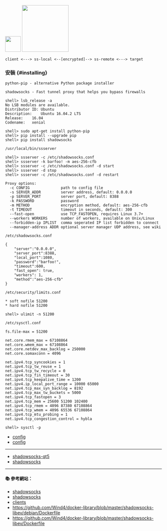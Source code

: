 <img src="https://avatars3.githubusercontent.com/u/3006190?v=3&s=200" width="50">

<img src="http://i.imgur.com/UsYeOvB.png" width="150">

```
client <---> ss-local <--[encrypted]--> ss-remote <---> target
```

### 安裝 {#installing}

`python-pip - alternative Python package installer`

`shadowsocks - Fast tunnel proxy that helps you bypass firewalls`

```
shell> lsb_release -a
No LSB modules are available.
Distributor ID:	Ubuntu
Description:	Ubuntu 16.04.2 LTS
Release:	16.04
Codename:	xenial
```

```
shell> sudo apt-get install python-pip
shell> pip install --upgrade pip
shell> pip install shadowsocks
```

`/usr/local/bin/ssserver`

```
shell> ssserver -c /etc/shadowsocks.conf
shell> ssserver -k barfoo! -m aes-256-cfb
shell> ssserver -c /etc/shadowsocks.conf -d start
shell> ssserver -d stop
shell> ssserver -c /etc/shadowsocks.conf -d restart   
```

```
Proxy options:
  -c CONFIG              path to config file
  -s SERVER_ADDR         server address, default: 0.0.0.0
  -p SERVER_PORT         server port, default: 8388
  -k PASSWORD            password
  -m METHOD              encryption method, default: aes-256-cfb
  -t TIMEOUT             timeout in seconds, default: 300
  --fast-open            use TCP_FASTOPEN, requires Linux 3.7+
  --workers WORKERS      number of workers, available on Unix/Linux
  --forbidden-ip IPLIST  comma seperated IP list forbidden to connect
  --manager-address ADDR optional server manager UDP address, see wiki
```

`/etc/shadowsocks.conf`

```
{
    "server":"0.0.0.0",
    "server_port":8388,
    "local_port":1080,
    "password":"barfoo!",
    "timeout":600,
    "fast_open": true,
    "workers": 1,
    "method":"aes-256-cfb"
}
```

`/etc/security/limits.conf`
```
* soft nofile 51200
* hard nofile 51200
```

```
shell> ulimit -n 51200
```

`/etc/sysctl.conf`

```
fs.file-max = 51200

net.core.rmem_max = 67108864
net.core.wmem_max = 67108864
net.core.netdev_max_backlog = 250000
net.core.somaxconn = 4096

net.ipv4.tcp_syncookies = 1
net.ipv4.tcp_tw_reuse = 1
net.ipv4.tcp_tw_recycle = 0
net.ipv4.tcp_fin_timeout = 30
net.ipv4.tcp_keepalive_time = 1200
net.ipv4.ip_local_port_range = 10000 65000
net.ipv4.tcp_max_syn_backlog = 8192
net.ipv4.tcp_max_tw_buckets = 5000
net.ipv4.tcp_fastopen = 3
net.ipv4.tcp_mem = 25600 51200 102400
net.ipv4.tcp_rmem = 4096 87380 67108864
net.ipv4.tcp_wmem = 4096 65536 67108864
net.ipv4.tcp_mtu_probing = 1
net.ipv4.tcp_congestion_control = hybla
```

```
shell> sysctl -p
```

- [config](https://shadowsocks.org/en/config/quick-guide.html)
- [config](https://shadowsocks.org/en/config/advanced.html)

---

- [shadowsocks-qt5](https://github.com/shadowsocks/shadowsocks-qt5/releases)
- [shadowsocks](https://itunes.apple.com/tw/app/shadowsocks/id665729974?l=zh&mt=8)

---

#### :books: 參考網站：
- [shadowsocks](https://github.com/shadowsocks)
- [shadowsocks](https://shadowsocks.org/en/index.html)
- [clients](https://shadowsocks.org/en/download/clients.html)
- https://github.com/Wind4/docker-library/blob/master/shadowsocks-libev/debian/Dockerfile
- https://github.com/Wind4/docker-library/blob/master/shadowsocks-libev/Dockerfile


